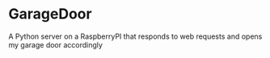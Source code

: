 # GarageDoor
A Python server on a RaspberryPI that responds to web requests and opens my garage door accordingly
